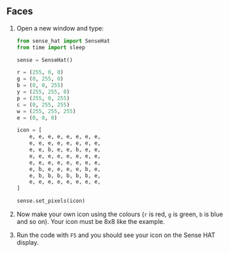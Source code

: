 ## Faces

1. Open a new window and type:

    ```python
    from sense_hat import SenseHat
    from time import sleep

    sense = SenseHat()

    r = (255, 0, 0)
    g = (0, 255, 0)
    b = (0, 0, 255)
    y = (255, 255, 0)
    p = (255, 0, 255)
    c = (0, 255, 255)
    w = (255, 255, 255)
    e = (0, 0, 0)

    icon = [
        e, e, e, e, e, e, e, e,
        e, e, e, e, e, e, e, e,
        e, e, b, e, e, b, e, e,
        e, e, e, e, e, e, e, e,
        e, e, e, e, e, e, e, e,
        e, b, e, e, e, e, b, e,
        e, b, b, b, b, b, b, e,
        e, e, e, e, e, e, e, e,
    ]

    sense.set_pixels(icon)
    ```

1. Now make your own icon using the colours (`r` is red, `g` is green, `b` is blue and so on). Your icon must be 8x8 like the example.

1. Run the code with `F5` and you should see your icon on the Sense HAT display.
